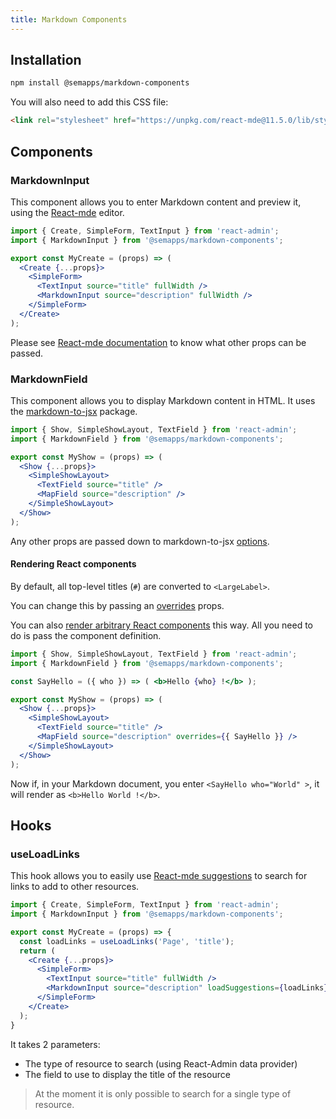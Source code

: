 ```yaml
---
title: Markdown Components
---
```


## Installation

```bash
npm install @semapps/markdown-components
```

You will also need to add this CSS file:

```html
<link rel="stylesheet" href="https://unpkg.com/react-mde@11.5.0/lib/styles/css/react-mde-all.css" />
```

## Components

### MarkdownInput

This component allows you to enter Markdown content and preview it, using the [React-mde](https://github.com/andrerpena/react-mde) editor.

```jsx
import { Create, SimpleForm, TextInput } from 'react-admin';
import { MarkdownInput } from '@semapps/markdown-components';

export const MyCreate = (props) => (
  <Create {...props}>
    <SimpleForm>
      <TextInput source="title" fullWidth />
      <MarkdownInput source="description" fullWidth />
    </SimpleForm>
  </Create>
);
```

Please see [React-mde documentation](https://github.com/andrerpena/react-mde#react-mde-props) to know what other props can be passed.

### MarkdownField

This component allows you to display Markdown content in HTML. It uses the [markdown-to-jsx](https://github.com/probablyup/markdown-to-jsx) package.

```jsx
import { Show, SimpleShowLayout, TextField } from 'react-admin';
import { MarkdownField } from '@semapps/markdown-components';

export const MyShow = (props) => (
  <Show {...props}>
    <SimpleShowLayout>
      <TextField source="title" />
      <MapField source="description" />
    </SimpleShowLayout>
  </Show>
);
```

Any other props are passed down to markdown-to-jsx [options](https://github.com/probablyup/markdown-to-jsx#parsing-options).

#### Rendering React components

By default, all top-level titles (`#`) are converted to `<LargeLabel>`.

You can change this by passing an [overrides](https://github.com/probablyup/markdown-to-jsx#optionsoverrides---override-any-html-tags-representation) props.

You can also [render arbitrary React components](https://github.com/probablyup/markdown-to-jsx#optionsoverrides---rendering-arbitrary-react-components) this way. All you need to do is pass the component definition.

```jsx
import { Show, SimpleShowLayout, TextField } from 'react-admin';
import { MarkdownField } from '@semapps/markdown-components';

const SayHello = ({ who }) => ( <b>Hello {who} !</b> );

export const MyShow = (props) => (
  <Show {...props}>
    <SimpleShowLayout>
      <TextField source="title" />
      <MapField source="description" overrides={{ SayHello }} />
    </SimpleShowLayout>
  </Show>
);
```

Now if, in your Markdown document, you enter `<SayHello who="World" >`, it will render as `<b>Hello World !</b>`.

## Hooks

### useLoadLinks

This hook allows you to easily use [React-mde suggestions](https://github.com/andrerpena/react-mde) to search for links to add to other resources.

```jsx
import { Create, SimpleForm, TextInput } from 'react-admin';
import { MarkdownInput } from '@semapps/markdown-components';

export const MyCreate = (props) => {
  const loadLinks = useLoadLinks('Page', 'title');
  return (
    <Create {...props}>
      <SimpleForm>
        <TextInput source="title" fullWidth />
        <MarkdownInput source="description" loadSuggestions={loadLinks} suggestionTriggerCharacters="[" />
      </SimpleForm>
    </Create>
  );
}
```

It takes 2 parameters:
- The type of resource to search (using React-Admin data provider)
- The field to use to display the title of the resource

> At the moment it is only possible to search for a single type of resource.
